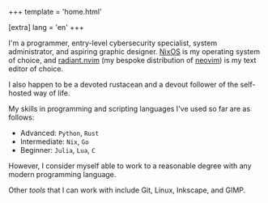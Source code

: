 +++
template = 'home.html'

[extra]
lang = 'en'
+++

<script defer src="https://analytics.eu.umami.is/script.js" data-website-id="422360e8-6821-4e32-82b2-05b380bc8cad"></script>

I'm a programmer, entry-level cybersecurity specialist, system administrator, and aspiring graphic designer.
[NixOS](https://nixos.org) is my operating system of choice, and [radiant.nvim](https://git.devraza.giize.com/devraza/radiant.nvim) (my bespoke distribution of [neovim](https://neovim.io)) is my text editor of choice.

I also happen to be a devoted rustacean and a devout follower of the self-hosted way of life.

My skills in programming and scripting languages I've used so far are as follows:
- Advanced: `Python`, `Rust`
- Intermediate: `Nix`, `Go`
- Beginner: `Julia`, `Lua`, `C`

However, I consider myself able to work to a reasonable degree with any modern programming language.

Other *tools* that I can work with include Git, Linux, Inkscape, and GIMP.
